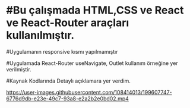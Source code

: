 
# #Bu çalışmada HTML,CSS ve React ve React-Router araçları kullanılmıştır.

#Uygulamanın responsive kısmı yapılmamıştır

#Uygulamada React-Router useNavigate, Outlet kullanım örneğine yer verilmiştir. 

#Kaynak Kodlarında Detaylı açıklamara yer verdim.



https://user-images.githubusercontent.com/108414013/199607747-6776d9db-e23e-49c7-93a8-e2a2b2e0bd02.mp4


